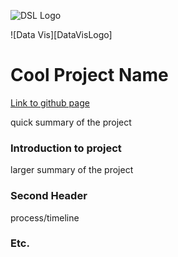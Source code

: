 ![DSL Logo][dsllogo]



![Data Vis][DataVisLogo]

# Cool Project Name

[Link to github page](https://firefelix.github.io/Dylan-Souvage-DSL-Project/ "Project Homepage")

quick summary of the project

### Introduction to project
larger summary of the project

### Second Header
process/timeline


### Etc.
 
 
 









<!--- Please use reference style images so that it is easier to update pictures later --->

[dsllogo]: dsl_logo.png
[logo]: data-visualization-examples.png "Data Vis Logo"

